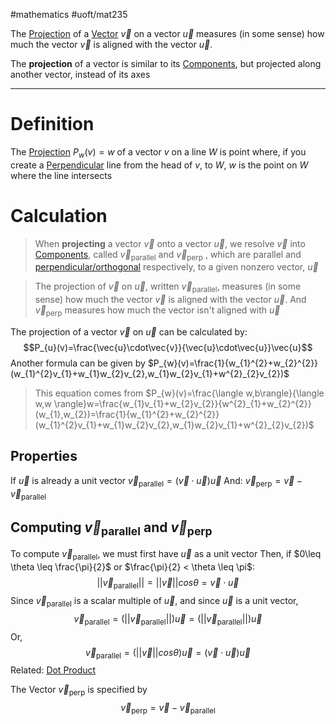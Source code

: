 #mathematics #uoft/mat235 

The [Projection](.md) of a [Vector](../MAT223%20Notes/Vector.md) $\vec{v}$ on a vector $\vec{u}$ measures (in some sense) how much the vector $\vec{v}$ is aligned with the vector $\vec{u}$.

The **projection** of a vector is similar to its [Components](../MAT223%20Notes/Components.md), but projected along another vector, instead of its axes


---
# Definition
The [Projection](.md) $P_{w}(v)=w$ of a vector $v$ on a line $W$ is point where, if you create a [Perpendicular](Perpendicular.md) line from the head of $v$, to $W$, $w$ is the point on $W$ where the line intersects 

# Calculation
>When **projecting** a vector $\vec{v}$ onto a vector $\vec{u}$, we resolve $\vec{v}$ into [Components](../MAT223%20Notes/Components.md), called $\vec{v}_{\text{parallel}}$  and $\vec{v}_{\text{perp}}$ , which are parallel and [perpendicular/orthogonal](../MAT223%20Notes/Orthogonal.md) respectively, to a given nonzero vector, $\vec{u}$

>The projection of $\vec{v}$ on $\vec{u}$, written $\vec{v}_{\text{parallel}}$, measures (in some sense) how much the vector $\vec{v}$ is aligned with the vector $\vec{u}$. And $\vec{v}_{\text{perp}}$ measures how much the vector isn't aligned with $\vec{u}$

The projection of a vector $\vec v$ on $\vec u$ can be calculated by: $$P_{u}(v)=\frac{\vec{u}\cdot\vec{v}}{\vec{u}\cdot\vec{u}}\vec{u}$$
Another formula can be given by
	$P_{w}(v)=\frac{1}{w_{1}^{2}+w_{2}^{2}}(w_{1}^{2}v_{1}+w_{1}w_{2}v_{2},w_{1}w_{2}v_{1}+w^{2}_{2}v_{2})$ 

> This equation comes from $P_{w}(v)=\frac{\langle w,b\rangle}{\langle w,w \rangle}w=\frac{w_{1}v_{1}+w_{2}v_{2}}{w^{2}_{1}+w_{2}^{2}}(w_{1},w_{2})=\frac{1}{w_{1}^{2}+w_{2}^{2}}(w_{1}^{2}v_{1}+w_{1}w_{2}v_{2},w_{1}w_{2}v_{1}+w^{2}_{2}v_{2})$

## Properties
If $\vec u$ is already a unit vector
	$\vec v_{\text{parallel}}=(\vec v\cdot \vec u)\vec u$
	And: 
	$\vec{v}_\text{perp}=\vec v - \vec{v}_\text{parallel}$


## Computing $\vec{v}_\text{parallel}$ and $\vec{v}_\text{perp}$
To compute $\vec{v}_{\text{parallel}}$, we must first have $\vec{u}$ as a unit vector
Then, if $0\leq \theta \leq \frac{\pi}{2}$ or $\frac{\pi}{2} < \theta \leq \pi$: $$||\vec{v}_{\text{parallel}}||=||\vec{v}||cos\theta=\vec{v}\cdot\vec{u}$$Since $\vec{v}_\text{parallel}$ is a scalar multiple of $\vec{u}$, and since $\vec{u}$ is a unit vector, $$\vec{v}_\text{parallel}=(||\vec{v}_{\text{parallel}}||)\vec{u}=(||\vec{v}_{\text{parallel}}||)\vec{u}$$Or,
$$\vec{v}_\text{parallel}=(||\vec{v}||cos\theta )\vec{u}=(\vec{v}\cdot\vec{u})\vec{u}$$
Related: [Dot Product](../MAT223%20Notes/Dot%20Product.md) 

The Vector $\vec{v}_\text{perp}$ is specified by $$\vec{v}_\text{perp}=\vec{v}-\vec{v}_\text{parallel}$$
